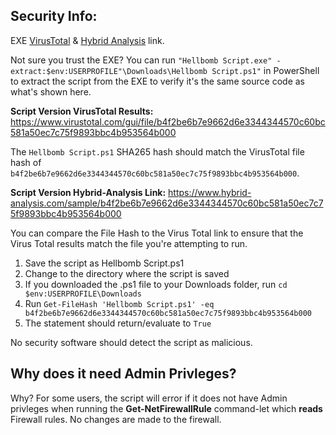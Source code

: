 ## Security Info:

EXE [VirusTotal](https://www.virustotal.com/gui/file/8e0f9924512dbb97c6cd4037548d5b14839087db29295aab196b4c1eee4a4db5) & [Hybrid Analysis](https://www.hybrid-analysis.com/sample/8e0f9924512dbb97c6cd4037548d5b14839087db29295aab196b4c1eee4a4db5) link.

Not sure you trust the EXE? You can run ``"Hellbomb Script.exe" -extract:$env:USERPROFILE"\Downloads\Hellbomb Script.ps1"`` in PowerShell to extract the script from the EXE to verify it's the same source code as what's shown here.

**Script Version VirusTotal Results:** https://www.virustotal.com/gui/file/b4f2be6b7e9662d6e3344344570c60bc581a50ec7c75f9893bbc4b953564b000

The ``Hellbomb Script.ps1`` SHA265 hash should match the VirusTotal file hash of ``b4f2be6b7e9662d6e3344344570c60bc581a50ec7c75f9893bbc4b953564b000``.

**Script Version Hybrid-Analysis Link:** https://www.hybrid-analysis.com/sample/b4f2be6b7e9662d6e3344344570c60bc581a50ec7c75f9893bbc4b953564b000

You can compare the File Hash to the Virus Total link to ensure that the Virus Total results match the file you're attempting to run.

1. Save the script as Hellbomb Script.ps1
2. Change to the directory where the script is saved
3. If you downloaded the .ps1 file to your Downloads folder, run ``cd $env:USERPROFILE\Downloads``
4. Run ``Get-FileHash 'Hellbomb Script.ps1' -eq b4f2be6b7e9662d6e3344344570c60bc581a50ec7c75f9893bbc4b953564b000``
5. The statement should return/evaluate to ``True``

No security software should detect the script as malicious.

## Why does it need Admin Privleges?
Why? For some users, the script will error if it does not have Admin privleges when running the **Get-NetFirewallRule** command-let which **reads** Firewall rules. No changes are made to the firewall.
